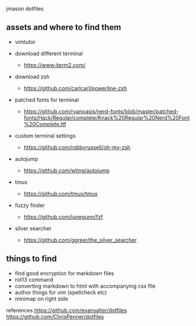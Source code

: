 jmason dotfiles

## assets and where to find them
* vimtutor

* download different terminal
    - https://www.iterm2.com/
* download zsh
    - https://github.com/carlcarl/powerline-zsh
* patched fonts for terminal
    - https://github.com/ryanoasis/nerd-fonts/blob/master/patched-fonts/Hack/Regular/complete/Knack%20Regular%20Nerd%20Font%20Complete.ttf
* custom terminal settings
    - https://github.com/robbyrussell/oh-my-zsh
* autojump
    - https://github.com/wting/autojump
* tmux
    - https://github.com/tmux/tmux
* fuzzy finder
    - https://github.com/junegunn/fzf
* silver searcher
    - https://github.com/ggreer/the_silver_searcher

## things to find
* find good encryption for markdown files
* rot13 command
* converting markdown to html with accompanying css file
* author things for vim (spellcheck etc)
* minimap on right side


references
https://github.com/evansalter/dotfiles
https://github.com/ChrisPenner/dotfiles
